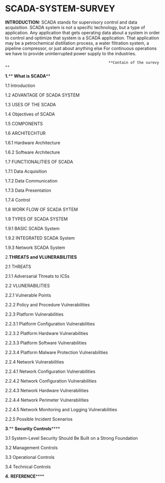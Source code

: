 # SCADA-SYSTEM-SURVEY
**INTRODUCTION:** SCADA stands for supervisory control and data acquisition. SCADA system is not a 
specific technology, but a type of application. Any application that gets operating data 
about a system in order to control and optimize that system is a SCADA application. That 
application may be a petrochemical distillation process, a water filtration system, a 
pipeline compressor, or just about anything else For continuous operations we have to 
provide uninterrupted power supply to the industries.


                                                   **Contain of the surevy **
                                                  

**1.**** **What is SCADA****

 1.1 Introduction
 
 1.2 ADVANTAGE OF SCADA SYSTEM
 
 1.3 USES OF THE SCADA
 
 1.4 Objectives of SCADA
 
 1.5 COMPONENTS
 
 1.6 ARCHITECHTUR
 
  1.6.1 Hardware Architecture
  
  1.6.2 Software Architecture
  
 1.7 FUNCTIONALITIES OF SCADA
 
  1.7.1 Data Acquisition
  
  1.7.2 Data Communication
  
  1.7.3 Data Presentation
  
  1.7.4 Control
  
 1.8 WORK FLOW OF SCADA SYTEM
 
 1.9 TYPES OF SCADA SYSTEM
 
  1.9.1 BASIC SCADA System
  
  1.9.2 INTEGRATED SCADA System
  
  1.9.3 Network SCADA System
  
  
2.**THREATS and VLUNERABILITIES**

 2.1 THREATS
 
  2.1.1 Adversarial Threats to ICSs
  
 2.2 VLUNERABILITIES
 
  2.2.1 Vulnerable Points
  
  2.2.2 Policy and Procedure Vulnerabilities
  
  2.2.3 Platform Vulnerabilities
  
   2.2.3.1 Platform Configuration Vulnerabilities
   
   2.2.3.2 Platform Hardware Vulnerabilities
   
   2.2.3.3 Platform Software Vulnerabilities
   
   2.2.3.4 Platform Malware Protection Vulnerabilities
   
  2.2.4 Network Vulnerabilities
  
   2.2.4.1 Network Configuration Vulnerabilities
   
   2.2.4.2 Network Configuration Vulnerabilities
   
   2.2.4.3 Network Hardware Vulnerabilities
   
   2.2.4.4 Network Perimeter Vulnerabilities
   
   2.2.4.5 Network Monitoring and Logging Vulnerabilities
   
  2.2.5 Possible Incident Scenarios

**3**.** **Security Controls******

 3.1 System-Level Security Should Be Built on a Strong Foundation
 
 3.2 Management Controls
 
 3.3 Operational Controls
 
 3.4 Technical Controls
 
**4.** **REFERENCE******
